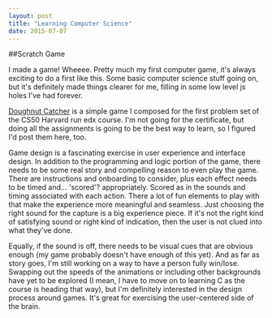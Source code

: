 ```yaml
---
layout: post
title: "Learning Computer Science"
date: 2015-07-07
---
```


##Scratch Game

I made a game! Wheeee. Pretty much my first computer game, it's always exciting to do a first like this. Some basic computer science stuff going on, but it's definitely made things clearer for me, filling in some low level js holes I've had forever.

[Doughnut Catcher](https://scratch.mit.edu/projects/69284754/) is a simple game I composed for the first problem set of the CS50 Harvard run edx course. I'm not going for the certificate, but doing all the assignments is going to be the best way to learn, so I figured I'd post them here, too.

Game design is a fascinating exercise in user experience and interface design. In addition to the programming and logic portion of the game, there needs to be some real story and compelling reason to even play the game. There are instructions and onboarding to consider, plus each effect needs to be timed and... 'scored'? appropriately. Scored as in the sounds and timing associated with each action. There a lot of fun elements to play with that make the experience more meaningful and seamless. Just choosing the right sound for the capture is a big experience piece. If it's not the right kind of satisfying sound or right kind of indication, then the user is not clued into what they've done.

Equally, if the sound is off, there needs to be visual cues that are obvious enough (my game probably doesn't have enough of this yet). And as far as story goes, I'm still working on a way to have a person fully win/lose. Swapping out the speeds of the animations or including other backgrounds have yet to be explored (I mean, I have to move on to learning C as the course is heading that way), but I'm definitely interested in the design process around games. It's great for exercising the user-centered side of the brain.